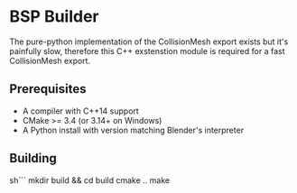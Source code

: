 # BSP Builder
The pure-python implementation of the CollisionMesh export exists but it's painfully slow, therefore this C++ exstenstion module is required for a fast CollisionMesh export.

## Prerequisites
- A compiler with C++14 support
- CMake >= 3.4 (or 3.14+ on Windows)
- A Python install with version matching Blender's interpreter

## Building
sh```
mkdir build && cd build
cmake ..
make
```